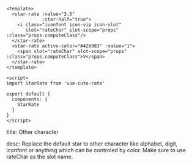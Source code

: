 ```vue
<template>
  <star-rate :value="3.5"
             :star-half="true">
    <i class="iconfont icon-vip icon-slot"
       slot="rateChar" slot-scope="props" :class="props.computeClass"/>
  </star-rate>
  <star-rate active-color="#42b983" :value="1">
    <span slot="rateChar" slot-scope="props" :class="props.computeClass">V</span>
  </star-rate>
</template>

<script>
import StarRate from 'vue-cute-rate'

export default {
  components: {
    StarRate
  }
}
</script>
```
<!-- title-start -->

title: Other character

<!-- title-stop -->

<!-- desc-start -->

desc: Replace the default star to other character like alphabet, digit, iconfont or anything which can be controled by color. Make sure to use rateChar as the slot name.

<!-- desc-stop -->
